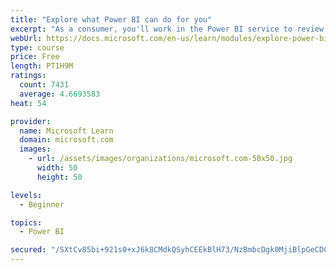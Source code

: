 ```yaml
---
title: "Explore what Power BI can do for you"
excerpt: "As a consumer, you'll work in the Power BI service to review and interact with content that has been shared with you. This module provides the foundational information that you need to work effectively in the Power BI service."
webUrl: https://docs.microsoft.com/en-us/learn/modules/explore-power-bi-service/
type: course
price: Free
length: PT1H9M
ratings:
  count: 7431
  average: 4.6693583
heat: 54

provider:
  name: Microsoft Learn
  domain: microsoft.com
  images:
    - url: /assets/images/organizations/microsoft.com-50x50.jpg
      width: 50
      height: 50

levels:
  - Beginner

topics:
  - Power BI

secured: "/SXtCv85bi+921s0+xJ6k8CMdkQSyhCEEkBlH73/NzBmbcDgk0MjiBlpGeCDCwKmYQ2nkaovTDDicLaakjX9NMT4jDWiiMsOzpb5SRLliX95PetxqwyK7Pz9jRUTYwf2nRorSBL0X1rKGNQDV8uO8FBJcforJsWTCKGL58iBm507wMmA75H6IhGRGG0mINmVnegFAMHbH0OdRHcWkd+63sCsCRQRMqGL1N1cR7ymw1rKFK84plpYlMYOJUbC+/sl6Zmhdf+1ZCDo8F4G4ye09cHwzixNffjEhl4LSmX/pmjE/a5pULA02DdmVP8u90UzsjN+nfbFHzxBgUI6GhG3oPMtRvhEGPxqhGnpG/Jw4A5YM13pv1NYL3x5y/5AVRFoKYeYITdD5PVLs+XH/6tRSNUi+Y8deI7C37irpbQ6sXs=;23411rkeZX+Rfx8J6PmacA=="
---
```


